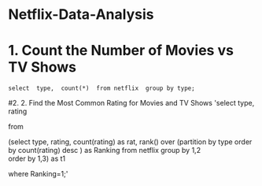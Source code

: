 # Netflix-Data-Analysis



# 1. Count the Number of Movies vs TV Shows




`select 
       type, 
       count(*) 
from netflix 
group by type;`


#2. 2. Find the Most Common Rating for Movies and TV Shows
 'select 
type,
rating

from

(select 
type, rating, count(rating) as rat,
rank() over (partition by type order by count(rating) desc ) as Ranking
from netflix 
group by 1,2  
order by 1,3) as t1

where Ranking=1;'

